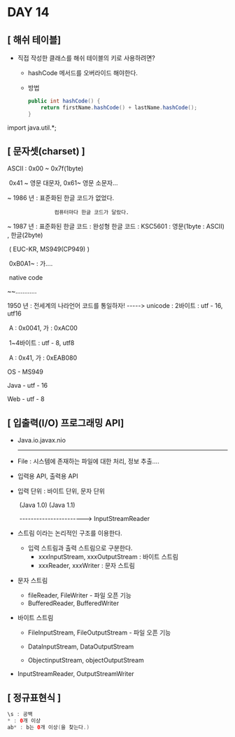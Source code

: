 # DAY 14

## [ 해쉬 테이블]

- 직접 작성한 클래스를 해쉬 테이블의 키로 사용하려면?

  - hashCode 메서드를 오버라이드 해야한다.

  - 방법

    ```java
    public int hashCode() {
        return firstName.hashCode() + lastName.hashCode();
    }
    ```

    

import java.util.*;



## [ 문자셋(charset) ]

ASCII : 0x00 ~ 0x7f(1byte)

​			0x41 ~ 영문 대문자, 0x61~ 영문 소문자...



~ 1986 년 : 표준화된 한글 코드가 없었다.

 				   컴퓨터마다 한글 코드가 달랐다.

~ 1987 년 : 표준화된 한글 코드 : 완성형 한글 코드 : KSC5601 : 영문(1byte : ASCII) , 한글(2byte)

​																						( EUC-KR, MS949(CP949) )

​																						0xB0A1~ : 가....

​																						native code

~~............

1950 년 : 전세계의 나라언어 코드를 통일하자!  -----> unicode : 2바이트 : utf - 16, utf16

​																											A : 0x0041, 가 : 0xAC00

​																											1~4바이트 : utf - 8, utf8

​																											A : 0x41, 가 : 0xEAB080

OS - MS949

Java - utf - 16

Web - utf - 8



## [ 입출력(I/O) 프로그래밍 API]

- Java.io.javax.nio

  -----------------------

- File : 시스템에 존재하는 파일에 대한 처리, 정보 추출....

- 입력용 API, 출력용 API

- 입력 단위 : 바이트 단위, 문자 단위

  ​					(Java 1.0)     (Java 1.1)

  ​					   -----------------------> InputStreamReader

  

- 스트림 이라는 논리적인 구조를 이용한다.

  - 입력 스트림과 출력 스트림으로 구분한다.
    - xxxInputStream, xxxOutputStream : 바이트 스트림
    - xxxReader, xxxWriter : 문자 스트림

  

- 문자 스트림

  - fileReader, FileWriter - 파일 오픈 기능
  - BufferedReader, BufferedWriter

  

- 바이트 스트림

  - FileInputStream, FileOutputStream - 파일 오픈 기능

  - DataInputStream, DataOutputStream

  - ObjectinputStream, objectOutputStream

    

- InputStreamReader, OutputStreamWriter



## [ 정규표현식 ]

```java
\s : 공백
* : 0개 이상
ab* : b는 0개 이상(을 찾는다.)
```

